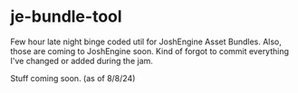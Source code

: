 # je-bundle-tool
Few hour late night binge coded util for JoshEngine Asset Bundles.
Also, those are coming to JoshEngine soon. 
Kind of forgot to commit everything I've changed or added during the jam. 

Stuff coming soon. (as of 8/8/24)